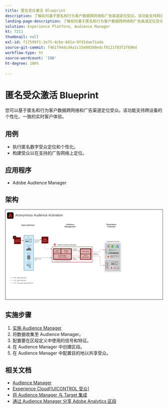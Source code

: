 ```yaml
---
title: 匿名受众激活 Blueprint
description: 了解如何基于匿名和行为客户数据跨网络和广告渠道定位受众。该功能支持跨设备的个性化、一致的实时客户体验。
landing-page-description: 了解如何基于匿名和行为客户数据跨网络和广告渠道定位受众。
solution: Experience Platform, Audience Manager
kt: 7211
thumbnail: null
exl-id: f17599f1-2e75-4cbe-841a-9fd1dae71ada
source-git-commit: f461f94dcd4a1c15e09269edcf0121f83f2f896d
workflow-type: ht
source-wordcount: '198'
ht-degree: 100%

---
```


# 匿名受众激活 Blueprint

您可以基于匿名和行为客户数据跨网络和广告渠道定位受众。该功能支持跨设备的个性化、一致的实时客户体验。

## 用例

* 执行匿名数字受众定位和个性化。
* 构建受众以在支持的广告网络上定位。

## 应用程序

* Adobe Audience Manager

## 架构

<img src="assets/anonymous_activation.svg" alt="匿名受众激活 Blueprint 的参考架构" style="border:1px solid #4a4a4a" />

## 实施步骤

<!-- These steps should link to help. -->

1. [实施 Audience Manager](https://experienceleague.adobe.com/docs/audience-manager/user-guide/implementation-integration-guides/implement-audience-manager.html?lang=zh-Hans#implementation-integration-guides)
1. 将数据收集至 Audience Manager。
1. 配置要在区段定义中使用的信号和特征。
1. 在 Audience Manager 中创建区段。
1. 在 Audience Manager 中配置目的地以共享受众。

## 相关文档

* [Audience Manager](https://experienceleague.adobe.com/docs/audience-manager.html?lang=zh-Hans)
* [Experience Cloud[!UICONTROL  受众]](https://experienceleague.adobe.com/docs/core-services/interface/audiences/audience-library.html?lang=zh-Hans)
* [将 Audience Manager 与 Target 集成](https://experienceleague.adobe.com/docs/audience-manager/user-guide/implementation-integration-guides/integration-other-solutions/aam-target-integration.html?lang=zh-Hans)
* [通过 Audience Manager 分享 Adobe Analytics 区段](https://experienceleague.adobe.com/docs/analytics/components/segmentation/segmentation-workflow/seg-publish.html?lang=zh-Hans)
